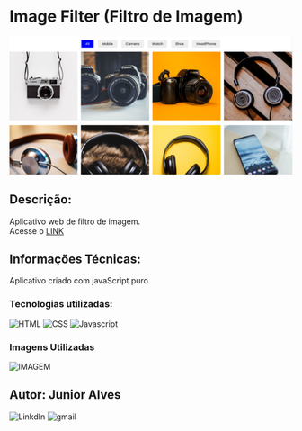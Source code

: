 # Image Filter (Filtro de Imagem)

[<img src="./images/filter-image.png">](https://junioralvesbr.github.io/filter-image)

## Descrição:

Aplicativo web de filtro de imagem.<br>
Acesse o [LINK](https://junioralvesbr.github.io/filter-image/)

## Informações Técnicas:

Aplicativo criado com javaScript puro

### Tecnologias utilizadas:

![HTML](https://img.shields.io/badge/HTML-HTML5-orange) ![CSS](https://img.shields.io/badge/STYLE-CSS3-blue) ![Javascript](https://img.shields.io/badge/JavaScript-JavaScript-yellow)

### Imagens Utilizadas

![IMAGEM](https://img.shields.io/badge/IMAGENS-https%3A%2F%2Funsplash.com%2Fs%2Fphotos%2Fproduct-blue)

## Autor: Junior Alves

![LinkdIn](https://img.shields.io/badge/LinkedIn-Junior%20Alves-blue?link=https://img.shields.io/badge/LinkedIn-Junior%20Alves-blue)
![gmail](https://img.shields.io/badge/Gmail-jrnalves%40gmail.com-red)
